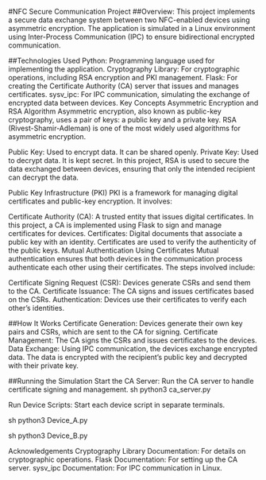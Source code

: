 #NFC Secure Communication Project
##Overview:
This project implements a secure data exchange system between two NFC-enabled devices using asymmetric encryption. The application is simulated in a Linux environment using Inter-Process Communication (IPC) to ensure bidirectional encrypted communication.

##Technologies Used
Python: Programming language used for implementing the application.
Cryptography Library: For cryptographic operations, including RSA encryption and PKI management.
Flask: For creating the Certificate Authority (CA) server that issues and manages certificates.
sysv_ipc: For IPC communication, simulating the exchange of encrypted data between devices.
Key Concepts
Asymmetric Encryption and RSA Algorithm
Asymmetric encryption, also known as public-key cryptography, uses a pair of keys: a public key and a private key. RSA (Rivest-Shamir-Adleman) is one of the most widely used algorithms for asymmetric encryption.

Public Key: Used to encrypt data. It can be shared openly.
Private Key: Used to decrypt data. It is kept secret.
In this project, RSA is used to secure the data exchanged between devices, ensuring that only the intended recipient can decrypt the data.

Public Key Infrastructure (PKI)
PKI is a framework for managing digital certificates and public-key encryption. It involves:

Certificate Authority (CA): A trusted entity that issues digital certificates. In this project, a CA is implemented using Flask to sign and manage certificates for devices.
Certificates: Digital documents that associate a public key with an identity. Certificates are used to verify the authenticity of the public keys.
Mutual Authentication Using Certificates
Mutual authentication ensures that both devices in the communication process authenticate each other using their certificates. The steps involved include:

Certificate Signing Request (CSR): Devices generate CSRs and send them to the CA.
Certificate Issuance: The CA signs and issues certificates based on the CSRs.
Authentication: Devices use their certificates to verify each other’s identities.

##How It Works
Certificate Generation: Devices generate their own key pairs and CSRs, which are sent to the CA for signing.
Certificate Management: The CA signs the CSRs and issues certificates to the devices.
Data Exchange: Using IPC communication, the devices exchange encrypted data. The data is encrypted with the recipient’s public key and decrypted with their private key.

##Running the Simulation
Start the CA Server: Run the CA server to handle certificate signing and management.
sh
python3 ca_server.py

Run Device Scripts: Start each device script in separate terminals.

sh
python3 Device_A.py

sh
python3 Device_B.py



Acknowledgements
Cryptography Library Documentation: For details on cryptographic operations.
Flask Documentation: For setting up the CA server.
sysv_ipc Documentation: For IPC communication in Linux.
